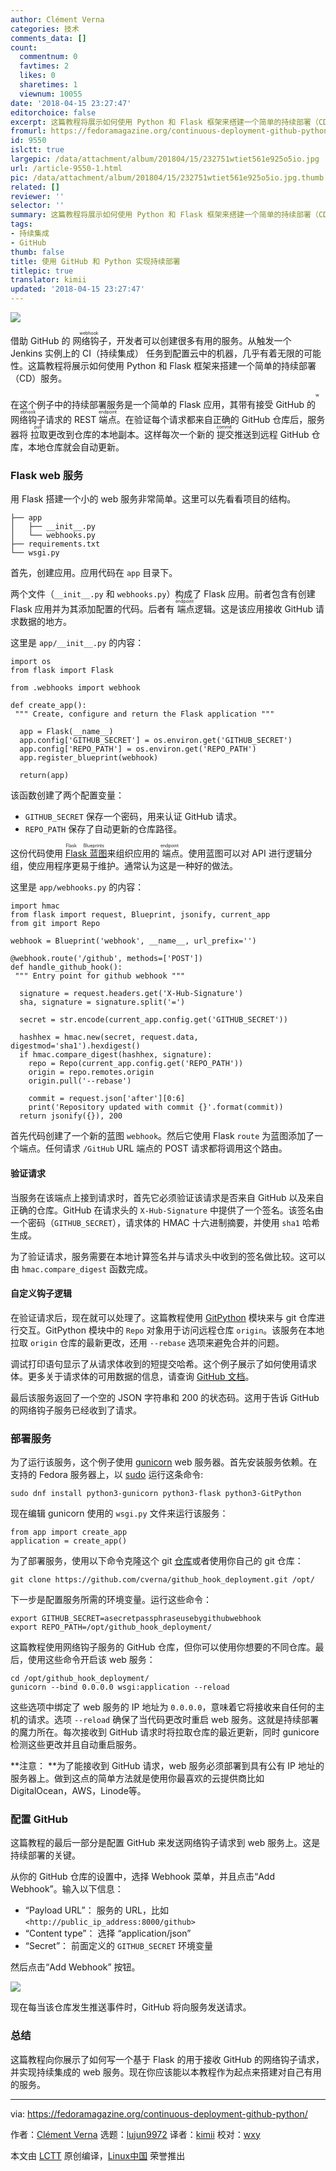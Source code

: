 ```yaml
---
author: Clément Verna
categories: 技术
comments_data: []
count:
  commentnum: 0
  favtimes: 2
  likes: 0
  sharetimes: 1
  viewnum: 10055
date: '2018-04-15 23:27:47'
editorchoice: false
excerpt: 这篇教程将展示如何使用 Python 和 Flask 框架来搭建一个简单的持续部署（CD）服务。
fromurl: https://fedoramagazine.org/continuous-deployment-github-python/
id: 9550
islctt: true
largepic: /data/attachment/album/201804/15/232751wtiet561e925o5io.jpg
url: /article-9550-1.html
pic: /data/attachment/album/201804/15/232751wtiet561e925o5io.jpg.thumb.jpg
related: []
reviewer: ''
selector: ''
summary: 这篇教程将展示如何使用 Python 和 Flask 框架来搭建一个简单的持续部署（CD）服务。
tags:
- 持续集成
- GitHub
thumb: false
title: 使用 GitHub 和 Python 实现持续部署
titlepic: true
translator: kimii
updated: '2018-04-15 23:27:47'
---
```


![](/data/attachment/album/201804/15/232751wtiet561e925o5io.jpg)


借助 GitHub 的<ruby> 网络钩子 <rt>  webhook </rt></ruby>，开发者可以创建很多有用的服务。从触发一个 Jenkins 实例上的 CI（持续集成） 任务到配置云中的机器，几乎有着无限的可能性。这篇教程将展示如何使用 Python 和 Flask 框架来搭建一个简单的持续部署（CD）服务。


在这个例子中的持续部署服务是一个简单的 Flask 应用，其带有接受 GitHub 的<ruby> 网络钩子 <rt>  webhook </rt></ruby>请求的 REST <ruby> 端点 <rt>  endpoint </rt></ruby>。在验证每个请求都来自正确的 GitHub 仓库后，服务器将<ruby> 拉取 <rt>  pull </rt></ruby>更改到仓库的本地副本。这样每次一个新的<ruby> 提交 <rt>  commit </rt></ruby>推送到远程 GitHub 仓库，本地仓库就会自动更新。


### Flask web 服务


用 Flask 搭建一个小的 web 服务非常简单。这里可以先看看项目的结构。



```
├── app
│   ├── __init__.py
│   └── webhooks.py
├── requirements.txt
└── wsgi.py

```

首先，创建应用。应用代码在 `app` 目录下。


两个文件（`__init__.py` 和 `webhooks.py`）构成了 Flask 应用。前者包含有创建 Flask 应用并为其添加配置的代码。后者有<ruby> 端点 <rt>  endpoint </rt></ruby>逻辑。这是该应用接收 GitHub 请求数据的地方。


这里是 `app/__init__.py` 的内容：



```
import os
from flask import Flask

from .webhooks import webhook

def create_app():
 """ Create, configure and return the Flask application """

  app = Flask(__name__)
  app.config['GITHUB_SECRET'] = os.environ.get('GITHUB_SECRET')
  app.config['REPO_PATH'] = os.environ.get('REPO_PATH')
  app.register_blueprint(webhook)

  return(app)

```

该函数创建了两个配置变量：


* `GITHUB_SECRET` 保存一个密码，用来认证 GitHub 请求。
* `REPO_PATH` 保存了自动更新的仓库路径。


这份代码使用<ruby> <a href="http://flask.pocoo.org/docs/0.12/blueprints/">  Flask 蓝图 </a> <rt>  Flask Blueprints </rt></ruby>来组织应用的<ruby> 端点 <rt>  endpoint </rt></ruby>。使用蓝图可以对 API 进行逻辑分组，使应用程序更易于维护。通常认为这是一种好的做法。


这里是 `app/webhooks.py` 的内容：



```
import hmac
from flask import request, Blueprint, jsonify, current_app 
from git import Repo

webhook = Blueprint('webhook', __name__, url_prefix='')

@webhook.route('/github', methods=['POST']) 
def handle_github_hook(): 
 """ Entry point for github webhook """

  signature = request.headers.get('X-Hub-Signature') 
  sha, signature = signature.split('=')

  secret = str.encode(current_app.config.get('GITHUB_SECRET'))

  hashhex = hmac.new(secret, request.data, digestmod='sha1').hexdigest()
  if hmac.compare_digest(hashhex, signature): 
    repo = Repo(current_app.config.get('REPO_PATH')) 
    origin = repo.remotes.origin 
    origin.pull('--rebase')

    commit = request.json['after'][0:6]
    print('Repository updated with commit {}'.format(commit))
  return jsonify({}), 200

```

首先代码创建了一个新的蓝图 `webhook`。然后它使用 Flask `route` 为蓝图添加了一个端点。任何请求 `/GitHub` URL 端点的 POST 请求都将调用这个路由。


#### 验证请求


当服务在该端点上接到请求时，首先它必须验证该请求是否来自 GitHub 以及来自正确的仓库。GitHub 在请求头的 `X-Hub-Signature` 中提供了一个签名。该签名由一个密码（`GITHUB_SECRET`），请求体的 HMAC 十六进制摘要，并使用 `sha1` 哈希生成。


为了验证请求，服务需要在本地计算签名并与请求头中收到的签名做比较。这可以由 `hmac.compare_digest` 函数完成。


#### 自定义钩子逻辑


在验证请求后，现在就可以处理了。这篇教程使用 [GitPython](https://gitpython.readthedocs.io/en/stable/index.html) 模块来与 git 仓库进行交互。GitPython 模块中的 `Repo` 对象用于访问远程仓库 `origin`。该服务在本地拉取 `origin` 仓库的最新更改，还用 `--rebase` 选项来避免合并的问题。


调试打印语句显示了从请求体收到的短提交哈希。这个例子展示了如何使用请求体。更多关于请求体的可用数据的信息，请查询 [GitHub 文档](https://developer.github.com/v3/activity/events/types/#webhook-payload-example-26)。


最后该服务返回了一个空的 JSON 字符串和 200 的状态码。这用于告诉 GitHub 的网络钩子服务已经收到了请求。


### 部署服务


为了运行该服务，这个例子使用 [gunicorn](http://gunicorn.org/) web 服务器。首先安装服务依赖。在支持的 Fedora 服务器上，以 [sudo](https://fedoramagazine.org/howto-use-sudo/) 运行这条命令:



```
sudo dnf install python3-gunicorn python3-flask python3-GitPython

```

现在编辑 gunicorn 使用的 `wsgi.py` 文件来运行该服务：



```
from app import create_app
application = create_app()

```

为了部署服务，使用以下命令克隆这个 git [仓库](https://github.com/cverna/github_hook_deployment.git)或者使用你自己的 git 仓库：



```
git clone https://github.com/cverna/github_hook_deployment.git /opt/

```

下一步是配置服务所需的环境变量。运行这些命令：



```
export GITHUB_SECRET=asecretpassphraseusebygithubwebhook
export REPO_PATH=/opt/github_hook_deployment/

```

这篇教程使用网络钩子服务的 GitHub 仓库，但你可以使用你想要的不同仓库。最后，使用这些命令开启该 web 服务：



```
cd /opt/github_hook_deployment/
gunicorn --bind 0.0.0.0 wsgi:application --reload

```

这些选项中绑定了 web 服务的 IP 地址为 `0.0.0.0`，意味着它将接收来自任何的主机的请求。选项 `--reload` 确保了当代码更改时重启 web 服务。这就是持续部署的魔力所在。每次接收到 GitHub 请求时将拉取仓库的最近更新，同时 gunicore 检测这些更改并且自动重启服务。


\**注意： \**为了能接收到 GitHub 请求，web 服务必须部署到具有公有 IP 地址的服务器上。做到这点的简单方法就是使用你最喜欢的云提供商比如 DigitalOcean，AWS，Linode等。


### 配置 GitHub


这篇教程的最后一部分是配置 GitHub 来发送网络钩子请求到 web 服务上。这是持续部署的关键。


从你的 GitHub 仓库的设置中，选择 Webhook 菜单，并且点击“Add Webhook”。输入以下信息：


* “Payload URL”： 服务的 URL，比如 `<http://public_ip_address:8000/github>`
* “Content type”： 选择 “application/json”
* “Secret”： 前面定义的 `GITHUB_SECRET` 环境变量


然后点击“Add Webhook” 按钮。


![](/data/attachment/album/201804/15/232752i1h2f17zo1777760.png)


现在每当该仓库发生推送事件时，GitHub 将向服务发送请求。


### 总结


这篇教程向你展示了如何写一个基于 Flask 的用于接收 GitHub 的网络钩子请求，并实现持续集成的 web 服务。现在你应该能以本教程作为起点来搭建对自己有用的服务。




---


via: <https://fedoramagazine.org/continuous-deployment-github-python/>


作者：[Clément Verna](https://fedoramagazine.org) 选题：[lujun9972](https://github.com/lujun9972) 译者：[kimii](https://github.com/kimii) 校对：[wxy](https://github.com/wxy)


本文由 [LCTT](https://github.com/LCTT/TranslateProject) 原创编译，[Linux中国](https://linux.cn/) 荣誉推出